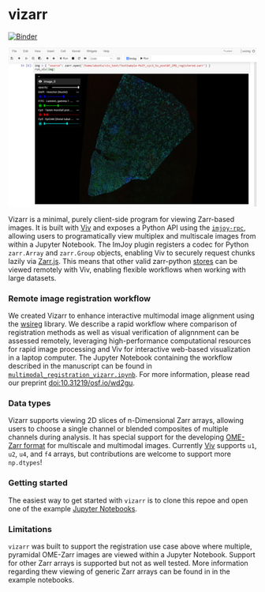 # vizarr
[![Binder](https://mybinder.org/badge_logo.svg)](https://mybinder.org/v2/gh/hms-dbmi/vizarr/master?filepath=example%2Fgetting_started.ipynb)

![Multiscale OME-Zarr in Jupyter Notebook with Vizarr](/screenshot.png)

Vizarr is a minimal, purely client-side program for viewing Zarr-based images. It is built with 
[Viv](https://github.com/hms-dbmi/viv) and exposes a Python API using the 
[`imjoy-rpc`](https://github.com/imjoy-team/imjoy-rpc), allowing users to programatically view multiplex 
and multiscale images from within a Jupyter Notebook. The ImJoy plugin registers a codec for Python 
`zarr.Array` and `zarr.Group` objects, enabling Viv to securely request chunks lazily via 
[Zarr.js](https://github.com/gzuidhof/zarr.js/). This means that other valid zarr-python 
[stores](https://zarr.readthedocs.io/en/stable/api/storage.html) can be viewed remotely with Viv, 
enabling flexible workflows when working with large datasets.

### Remote image registration workflow
We created Vizarr to enhance interactive multimodal image alignment using the 
[wsireg](https://github.com/NHPatterson/wsireg) library. We describe a rapid workflow where
comparison of registration methods as well as visual verification of alignnment can be assessed 
remotely, leveraging high-performance computational resources for rapid image processing and 
Viv for interactive web-based visualization in a laptop computer. The Jupyter Notebook containing 
the workflow described in the manuscript can be found in [`multimodal_registration_vizarr.ipynb`](multimodal_registration_vizarr.ipynb).
For more information, please read our preprint [doi:10.31219/osf.io/wd2gu](https://doi.org/10.31219/osf.io/wd2gu).

### Data types
Vizarr supports viewing 2D slices of n-Dimensional Zarr arrays, allowing users to choose 
a single channel or blended composites of multiple channels during analysis. It has special support 
for the developing [OME-Zarr format](https://github.com/ome/omero-ms-zarr/blob/master/spec.md)
for multiscale and multimodal images. Currently [Viv](https://hms-dbmi.github.com/viv) supports 
`u1`, `u2`, `u4`, and `f4` arrays, but contributions are welcome to support more `np.dtypes`!

### Getting started 
The easiest way to get started with `vizarr` is to clone this repoe and open one of 
the example [Jupyter Notebooks](example/).

### Limitations
`vizarr` was built to support the registration use case above where multiple, pyramidal OME-Zarr images
are viewed within a Jupyter Notebook. Support for other Zarr arrays is supported but not as well tested. 
More information regarding thew viewing of generic Zarr arrays can be found in in the example notebooks.

